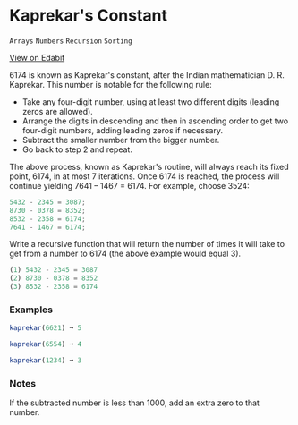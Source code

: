 # Kaprekar's Constant

`Arrays` `Numbers` `Recursion` `Sorting`

[View on Edabit](https://edabit.com/challenge/wzjRyguraKuZ5XiSE)

6174 is known as Kaprekar's constant, after the Indian mathematician D. R. Kaprekar. This number is notable for the following rule:

- Take any four-digit number, using at least two different digits (leading zeros are allowed).
- Arrange the digits in descending and then in ascending order to get two four-digit numbers, adding leading zeros if necessary.
- Subtract the smaller number from the bigger number.
- Go back to step 2 and repeat.

The above process, known as Kaprekar's routine, will always reach its fixed point, 6174, in at most 7 iterations. Once 6174 is reached, the process will continue yielding 7641 – 1467 = 6174. For example, choose 3524:

```js
5432 - 2345 = 3087;
8730 - 0378 = 8352;
8532 - 2358 = 6174;
7641 - 1467 = 6174;
```

Write a recursive function that will return the number of times it will take to get from a number to 6174 (the above example would equal 3).

```js
(1) 5432 - 2345 = 3087
(2) 8730 - 0378 = 8352
(3) 8532 - 2358 = 6174
```

### Examples

```js
kaprekar(6621) ➞ 5

kaprekar(6554) ➞ 4

kaprekar(1234) ➞ 3
```

### Notes

If the subtracted number is less than 1000, add an extra zero to that number.
